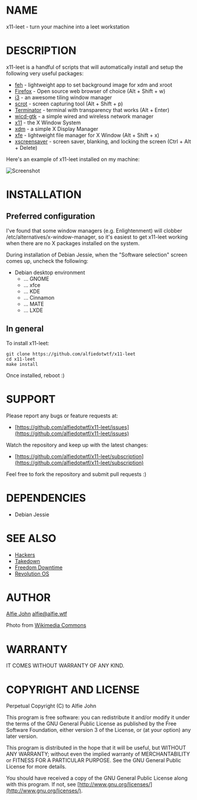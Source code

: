 # NAME

x11-leet - turn your machine into a leet workstation

# DESCRIPTION

x11-leet is a handful of scripts that will automatically install and setup the following very useful packages:

* [feh](http://feh.finalrewind.org/) - lightweight app to set background image for xdm and xroot
* [Firefox](https://www.mozilla.org/en-US/firefox/products/) - Open source web browser of choice (Alt + Shift + w)
* [i3](https://i3wm.org/) - an awesome tiling window manager
* [scrot](https://en.wikipedia.org/wiki/Scrot) - screen capturing tool (Alt + Shift + p)
* [Terminator](http://gnometerminator.blogspot.com.au/p/introduction.html) - terminal with transparency that works (Alt + Enter)
* [wicd-gtk](http://wicd.sourceforge.net/) - a simple wired and wireless network manager
* [x11](http://www.x.org/wiki/) - the X Window System
* [xdm](http://www.x.org/wiki/) - a simple X Display Manager
* [xfe](http://roland65.free.fr/xfe/) - lightweight file manager for X Window (Alt + Shift + x)
* [xscreensaver](http://www.jwz.org/xscreensaver/) - screen saver, blanking, and locking the screen (Ctrl + Alt + Delete)

Here's an example of x11-leet installed on my machine:

![Screenshot](https://gitlab.com/alfiedotwtf/x11-leet/raw/master/screenshot.jpg?inline=true)

# INSTALLATION

## Preferred configuration

I've found that some window managers (e.g. Enlightenment) will clobber
/etc/alternatives/x-window-manager, so it's easiest to get x11-leet working
when there are no X packages installed on the system.

During installation of Debian Jessie, when the "Software selection" screen
comes up, uncheck the following:

* Debian desktop environment
  * ... GNOME
  * ... xfce
  * ... KDE
  * ... Cinnamon
  * ... MATE
  * ... LXDE

## In general

To install x11-leet:

    git clone https://github.com/alfiedotwtf/x11-leet
    cd x11-leet
    make install

Once installed, reboot :)

# SUPPORT

Please report any bugs or feature requests at:

* [https://github.com/alfiedotwtf/x11-leet/issues](https://github.com/alfiedotwtf/x11-leet/issues)

Watch the repository and keep up with the latest changes:

* [https://github.com/alfiedotwtf/x11-leet/subscription](https://github.com/alfiedotwtf/x11-leet/subscription)

Feel free to fork the repository and submit pull requests :)

# DEPENDENCIES

* Debian Jessie

# SEE ALSO

* [Hackers](http://www.imdb.com/title/tt0113243/)
* [Takedown](http://www.imdb.com/title/tt0159784/)
* [Freedom Downtime](http://www.imdb.com/title/tt0309614/)
* [Revolution OS](http://www.imdb.com/title/tt0308808/)

# AUTHOR

[Alfie John](https://www.alfie.wtf) [alfie@alfie.wtf](mailto:alfie@alfie.wtf)

Photo from [Wikimedia Commons](http://commons.wikimedia.org/wiki/File:TeamTimeCar.com-BTTF_DeLorean_Time_Machine-OtoGodfrey.com-JMortonPhoto.com-01.jpg)

# WARRANTY

IT COMES WITHOUT WARRANTY OF ANY KIND.

# COPYRIGHT AND LICENSE

Perpetual Copyright (C) to Alfie John

This program is free software: you can redistribute it and/or modify it under
the terms of the GNU General Public License as published by the Free Software
Foundation, either version 3 of the License, or (at your option) any later
version.

This program is distributed in the hope that it will be useful, but WITHOUT ANY
WARRANTY; without even the implied warranty of MERCHANTABILITY or FITNESS FOR A
PARTICULAR PURPOSE. See the GNU General Public License for more details.

You should have received a copy of the GNU General Public License along with
this program. If not, see [http://www.gnu.org/licenses/](http://www.gnu.org/licenses/).

